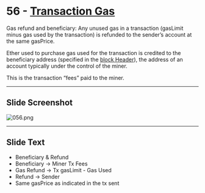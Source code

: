 # 56 - [Transaction Gas](Transaction%20Gas.md)

Gas refund and beneficiary: Any unused gas in a transaction (gasLimit minus gas used by the transaction) is refunded to the sender’s account at the same gasPrice. 

Ether used to purchase gas used for the transaction is credited to the beneficiary address (specified in the [block Header](Block%20Header.md)), the address of an account typically under the control of the miner. 

This is the transaction “fees” paid to the miner.

___
## Slide Screenshot
![056.png](../../images/1.%20Ethereum%20101/056.png)
___
## Slide Text
- Beneficiary & Refund
- Beneficiary -> Miner Tx Fees
- Gas Refund -> Tx gasLimit - Gas Used
- Refund -> Sender
- Same gasPrice as indicated in the tx sent
 

